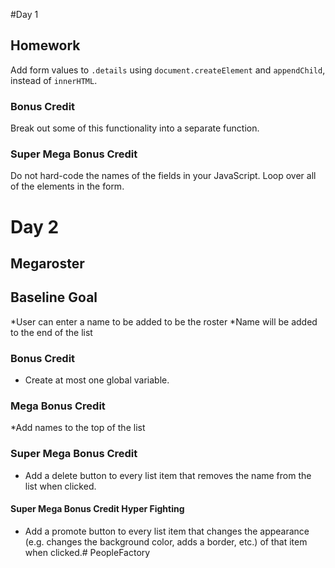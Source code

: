 #Day 1

## Homework

Add form values to `.details` using `document.createElement` and `appendChild`, instead of `innerHTML`.

### Bonus Credit

Break out some of this functionality into a separate function.

### Super Mega Bonus Credit

Do not hard-code the names of the fields in your JavaScript. Loop over all of the elements in the form.

# Day 2

## Megaroster

## Baseline Goal

*User can enter a name to be added to be the roster
*Name will be added to the end of the list

### Bonus Credit

* Create at most one global variable.

### Mega Bonus Credit

*Add names to the top of the list

### Super Mega Bonus Credit

* Add a delete button to every list item that removes the name from the list when clicked.

#### Super Mega Bonus Credit Hyper Fighting

* Add a promote button to every list item that changes the appearance (e.g. changes the background color, adds a border, etc.) of that item when clicked.# PeopleFactory
